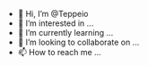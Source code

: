 - 👋 Hi, I’m @Teppeio
- 👀 I’m interested in ...
- 🌱 I’m currently learning ...
- 💞️ I’m looking to collaborate on ...
- 📫 How to reach me ...

<!---
Teppeio/Teppeio is a ✨ special ✨ repository because its `README.md` (this file) appears on your GitHub profile.
You can click the Preview link to take a look at your changes.
--->
